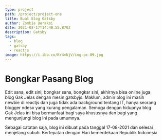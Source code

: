 ```yaml
---
type: project
path: /project/project-one
title: Buat Blog Gatsby
author: Zombie Beraksi
date: 2021-08-17T14:40:55.870Z
description: Gatsby
tags:
  - blog
  - gatsby
  - reactjs
image: https://i.ibb.co/Kr4vNjV/img-pc-09.jpg
---
```


# Bongkar Pasang Blog
Edit sana, edit sini, bongkar sana, bongkar sini, akhirnya bisa online juga blog Gak Jelas dengan mesin gatsbyjs.
Maklum, admin blog ini masih newbie di reactjs dan juga tidak ada background tentang IT, hanya seorang blogger ndeso yang kurang pengalaman.
Semoga dengan hidupnya blog Gak Jelas ini bisa bermanfaat bagi saya khususnya dan bagi yang mengunjungi blog ini pada umumnya.

Sebagai catatan saja, blog ini dibuat pada tanggal 17-08-2021 dan selesai menjelang subuh. Bertepatan dengan Hari kemerdekaan Republik Indonesia
